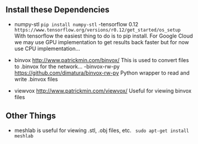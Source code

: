 ## Install these Dependencies
- numpy-stl ```pip install numpy-stl```
-tensorflow 0.12 ```https://www.tensorflow.org/versions/r0.12/get_started/os_setup ```
With tensorflow the easiest thing to do is to pip install. For Google Cloud we may use GPU implementation to get results back faster but for now use CPU implementation...

- binvox http://www.patrickmin.com/binvox/
This is used to convert files to .binvox for the network...
-binvox-rw-py https://github.com/dimatura/binvox-rw-py
Python wrapper to read and write .binvox files
- viewvox http://www.patrickmin.com/viewvox/
Useful for viewing binvox files

## Other Things
- meshlab is useful for viewing .stl, .obj files, etc. ``` sudo apt-get install meshlab```

